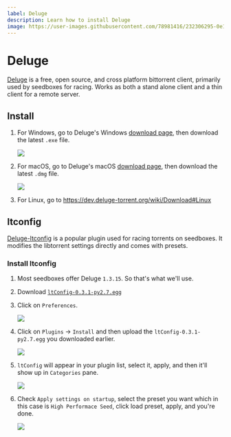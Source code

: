 ```yaml
---
label: Deluge
description: Learn how to install Deluge
image: https://user-images.githubusercontent.com/78981416/232306295-0e123ed8-c837-4d19-b8a8-cb50229709fe.png
---
```


# Deluge

[Deluge](https://deluge-torrent.org/) is a free, open source, and cross platform bittorrent client, primarily used by seedboxes for racing. Works as both a stand alone client and a thin client for a remote server.

## Install

1. For Windows, go to Deluge's Windows [download page](https://ftp.osuosl.org/pub/deluge/windows/?C=M;O=D), then download the latest `.exe` file.

    ![](https://user-images.githubusercontent.com/78981416/232305635-111a14c6-7dba-4ff1-a4b4-90e6dc0e4808.png)

2. For macOS, go to Deluge's macOS [download page](https://ftp.osuosl.org/pub/deluge/mac_osx/?C=M;O=D), then download the latest `.dmg` file.

    ![](https://user-images.githubusercontent.com/78981416/232306677-efd31d7f-57c6-4a19-bf0f-62e354ea0c99.png)

3. For Linux, go to <https://dev.deluge-torrent.org/wiki/Download#Linux>

## ltconfig

[Deluge-ltconfig](https://github.com/ratanakvlun/deluge-ltconfig/releases) is a popular plugin used for racing torrents on seedboxes. It modifies the libtorrent settings directly and comes with presets.

### Install ltconfig

1. Most seedboxes offer Deluge `1.3.15`. So that's what we'll use.
2. Download [`ltConfig-0.3.1-py2.7.egg`](https://github.com/ratanakvlun/deluge-ltconfig/releases/tag/v0.3.1)
3. Click on `Preferences`.

    ![](https://user-images.githubusercontent.com/78981416/232335499-4be73157-341d-4bbc-b463-0c7380bbdaa1.png)

4. Click on `Plugins` -> `Install` and then upload the `ltConfig-0.3.1-py2.7.egg` you downloaded earlier.

    ![](https://user-images.githubusercontent.com/78981416/232335563-7450b9e2-1427-4daf-8f6f-17963f68d047.png)

5. `ltConfig` will appear in your plugin list, select it, apply, and then it'll show up in `Categories` pane.

    ![](https://user-images.githubusercontent.com/78981416/232335700-665a5dd9-fd7c-4509-b07a-d5abd682ec02.png)

6. Check `Apply settings on startup`, select the preset you want which in this case is `High Performace Seed`, click load preset, apply, and you're done.

    ![](https://user-images.githubusercontent.com/78981416/232335845-f8464500-c2c8-43dd-9149-2ee5f9579686.png)